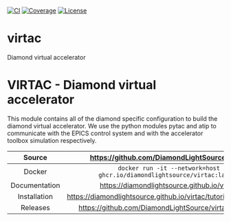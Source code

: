 [![CI](https://github.com/DiamondLightSource/virtac/actions/workflows/ci.yml/badge.svg)](https://github.com/DiamondLightSource/virtac/actions/workflows/ci.yml)
[![Coverage](https://codecov.io/gh/DiamondLightSource/virtac/branch/main/graph/badge.svg)](https://codecov.io/gh/DiamondLightSource/virtac)
[![License](https://img.shields.io/badge/License-Apache%202.0-blue.svg)](https://www.apache.org/licenses/LICENSE-2.0)

# virtac

Diamond virtual accelerator

# VIRTAC - Diamond virtual accelerator
This module contains all of the diamond specific configuration to build the diamond virtual accelerator. We use the python modules pytac and atip to communicate with the EPICS control system and with the accelerator toolbox simulation respectively.

Source          | <https://github.com/DiamondLightSource/virtac>
:---:           | :---:
Docker          | `docker run -it --network=host ghcr.io/diamondlightsource/virtac:latest`
Documentation   | <https://diamondlightsource.github.io/virtac>
Installation    | <https://diamondlightsource.github.io/virtac/tutorials/installation>
Releases        | <https://github.com/DiamondLightSource/virtac/releases>

<!-- README only content. Anything below this line won't be included in index.md -->
